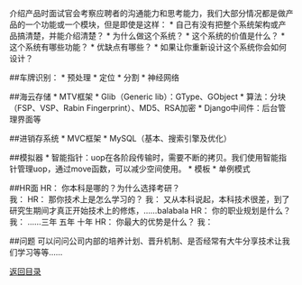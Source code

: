 介绍产品时面试官会考察应聘者的沟通能力和思考能力，我们大部分情况都是做产品的一个功能或一个模块，但是即使是这样：
* 
自己有没有把整个系统架构或产品搞清楚，并能介绍清楚？
* 
为什么做这个系统？
* 
这个系统的价值是什么？
* 
这个系统有哪些功能？
* 
优缺点有哪些？
* 
如果让你重新设计这个系统你会如何设计？

##车牌识别：
* 
预处理
* 
定位
* 
分割
* 
神经网络

##海云存储
* 
MTV框架
* 
Glib（Generic lib）：GType、GObject
* 
算法：分块（FSP、VSP、Rabin Fingerprint）、MD5、RSA加密
* 
Django中间件：后台管理界面等

##进销存系统
* 
MVC框架
* 
MySQL（基本、搜索引擎及优化）

##模拟器
* 
智能指针：uop在各阶段传输时，需要不断的拷贝。我们使用智能指针管理uop，通过move函数，可以减少空间使用。
* 
模板
* 
单例模式

##HR面
HR： 你本科是哪的？为什么选择考研？<br>
我： 
HR： 那你技术上是怎么学习的？
我： 又从本科说起，本科技术很差，到了研究生期间才真正开始技术上的修炼，……balabala
HR： 你的职业规划是什么？
我： ……三年 五年 十年
HR： 你最大的优势是什么？
我： 

##问题
可以问问公司内部的培养计划、晋升机制、是否经常有大牛分享技术让我们学习等等……


[返回目录](README.md)